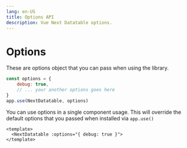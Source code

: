 ```yaml
---
lang: en-US
title: Options API
description: Vue Next Datatable options.
---
```


# Options 

These are options object that you can pass when using the library. 
```js
const options = { 
    debug: true,
    // ... your another options goes here
}
app.use(NextDatatable, options)
```

You can use options in a single component usage. This will override the default options that you passed when installed via `app.use()`

```vue
<template>
  <NextDatatable :options="{ debug: true }">
</template>
```

